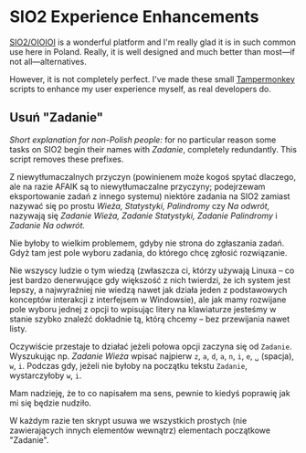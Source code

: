 # SIO2 Experience Enhancements

[SIO2/OIOIOI](https://github.com/sio2project/oioioi) is a wonderful platform and I'm really glad it is in such common use here in Poland. Really, it is well designed and much better than most&mdash;if not all&mdash;alternatives.

However, it is not completely perfect. I've made these small [Tampermonkey](https://tampermonkey.net) scripts to enhance my user experience myself, as real developers do.

## Usuń "Zadanie"

*Short explanation for non-Polish people:* for no particular reason some tasks on SIO2 begin their names with *Zadanie*, completely redundantly. This script removes these prefixes.

Z niewytłumaczalnych przyczyn (powinienem może kogoś spytać dlaczego, ale na razie AFAIK są to niewytłumaczalne przyczyny; podejrzewam eksportowanie zadań z innego systemu) niektóre zadania na SIO2 zamiast nazywać się po prostu *Wieża, Statystyki, Palindromy* czy *Na odwrót,* nazywają się *Zadanie Wieża, Zadanie Statystyki, Zadanie Palindromy* i *Zadanie Na odwrót.*

Nie byłoby to wielkim problemem, gdyby nie strona do zgłaszania zadań. Gdyż tam jest pole wyboru zadania, do którego chcę zgłosić rozwiązanie.

Nie wszyscy ludzie o tym wiedzą (zwłaszcza ci, którzy używają Linuxa &ndash; co jest bardzo denerwujące gdy większość z nich twierdzi, że ich system jest lepszy, a najwyraźniej nie wiedzą nawet jak działa jeden z podstawowych konceptów interakcji z interfejsem w Windowsie), ale jak mamy rozwijane pole wyboru jednej z opcji to wpisując litery na klawiaturze jesteśmy w stanie szybko znaleźć dokładnie tą, którą chcemy &ndash; bez przewijania nawet listy.

Oczywiście przestaje to działać jeżeli połowa opcji zaczyna się od `Zadanie`. Wyszukując np. *Zadanie Wieża* wpisać najpierw `z`, `a`, `d`, `a`, `n`, `i`, `e`, `␣` (spacja), `w`, `i`. Podczas gdy, jeżeli nie byłoby na początku tekstu `Zadanie`, wystarczyłoby `w`, `i`.

Mam nadzieję, że to co napisałem ma sens, pewnie to kiedyś poprawię jak mi się będzie nudziło.

W każdym razie ten skrypt usuwa we wszystkich prostych (nie zawierających innych elementów wewnątrz) elementach początkowe "Zadanie".
